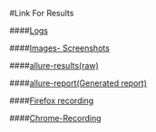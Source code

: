 #Link For Results

####[Logs](https://drive.google.com/drive/folders/1siRu_nfQJAO2ykWq_Ph14bHVYDgx6tNl?usp=sharing)

####[Images- Screenshots](https://drive.google.com/drive/folders/1pgRdRl0zWuxdKRk2oStM19DY0-q65ZuT?usp=sharing)

####[allure-results(raw)](https://drive.google.com/drive/folders/1pgRdRl0zWuxdKRk2oStM19DY0-q65ZuT?usp=sharing)

####[allure-report(Generated report)](https://drive.google.com/drive/folders/1L8VB3qUbPBW58TTk4A6EW9Ll5CRsTCem?usp=sharing)

####[Firefox recording](https://drive.google.com/drive/folders/1L8VB3qUbPBW58TTk4A6EW9Ll5CRsTCem?usp=sharing)

####[Chrome-Recording](https://drive.google.com/file/d/195PzULmm2knl-vjq3mhrO8rGazpN3e5B/view?usp=sharing)